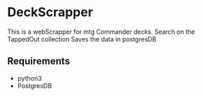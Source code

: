 # DeckScrapper

This is a webScrapper for mtg Commander decks. Search on the TappedOut collection
Saves the data in postgresDB

## Requirements

- python3
- PostgresDB
